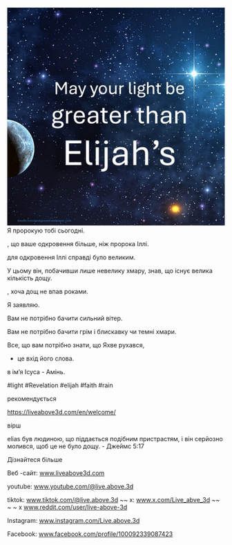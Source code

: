 ![Video cover image](../cover-square.jpeg)
Я пророкую тобі сьогодні.

, що ваше одкровення більше, ніж пророка Іллі.

для одкровення Іллі справді було великим.

У цьому він, побачивши лише невелику хмару, знав, що існує велика кількість дощу.

, хоча дощ не впав роками.

Я заявляю.

Вам не потрібно бачити сильний вітер.

Вам не потрібно бачити грім і блискавку чи темні хмари.

Все, що вам потрібно знати, що Яхве рухався,

- це вхід його слова.

в ім’я Ісуса - Амінь.


#light #Revelation #elijah #faith #rain


рекомендується

https://liveabove3d.com/en/welcome/


вірш

elias був людиною, що піддається подібним пристрастям, і він серйозно молився, щоб це не було дощу. - Джеймс 5:17


Дізнайтеся більше

Веб -сайт: www.liveabove3d.com

youtube: www.youtube.com/@live.above.3d

tiktok: www.tiktok.com/@live.above.3d ~~ x: www.x.com/Live_abve_3d ~~ ~ ~ x www.reddit.com/user/live-above-3d

Instagram: www.instagram.com/Live.above.3d

Facebook: www.facebook.com/profile/100092339087423

